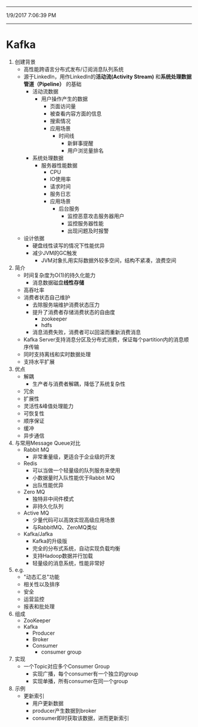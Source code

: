 ----------
1/9/2017 7:06:39 PM 

----------
# Kafka #
1. 创建背景
	- 高性能跨语言分布式发布/订阅消息队列系统
	- 源于LinkedIn，用作LinkedIn的**活动流(Activity Stream)** 和**系统处理数据管道（Pipeline）** 的基础
		- 活动流数据
			- 用户操作产生的数据
				- 页面访问量
				- 被查看内容方面的信息
				- 搜索情况
				- 应用场景
					- 时间线
						- 新鲜事提醒
						- 用户浏览量排名
		- 系统处理数据
			- 服务器性能数据
				- CPU
				- IO使用率
				- 请求时间
				- 服务日志
				- 应用场景
					- 后台服务
						- 监控恶意攻击服务器用户
						- 监控服务器性能
						- 出现问题及时报警
	- 设计依据
		- 硬盘线性读写的情况下性能优异
		- 减少JVM的GC触发
			- JVM对象扎用实际数据外较多空间，结构不紧凑，浪费空间
2. 简介
	- 时间复杂度为O(1)的持久化能力
		- 消息数据磁盘**线性存储**
	- 高吞吐率
	- 消费者状态自己维护
		- 去除服务端维护消费状态压力
		- 提升了消费者存储消费状态的自由度
			- zookeeper
			- hdfs
		- 消息消费失败，消费者可以回滚而重新消费消息
	- Kafka Server支持消息分区及分布式消费，保证每个partition内的消息顺序传输
	- 同时支持离线和实时数据处理
	- 支持水平扩展  
3. 优点
	- 解耦
		- 生产者与消费者解耦，降低了系统复杂性
	- 冗余
	- 扩展性
	- 灵活性&峰值处理能力
	- 可恢复性  
	- 顺序保证
	- 缓冲
	- 异步通信
4. 与常用Message Queue对比
	-  Rabbit MQ
		- 非常重量级，更适合于企业级的开发
	- Redis
		- 可以当做一个轻量级的队列服务来使用
		- 小数据量时入队性能优于Rabbit MQ
		- 出队性能优异
	- Zero MQ
		- 独特非中间件模式
		- 非持久化队列
	- Active MQ
		- 少量代码可以高效实现高级应用场景
		- 与RabbitMQ、ZeroMQ类似
	- Kafka/Jafka
		- Kafka的升级版
		- 完全的分布式系统，自动实现负载均衡
		- 支持Hadoop数据并行加载
		- 轻量级的消息系统，性能非常好
5. e.g.
	- "动态汇总"功能
	- 相关性以及排序
	- 安全
	- 运营监控
	- 报表和批处理  
6. 组成
	- ZooKeeper
	- Kafka
		- Producer
		- Broker
		- Consumer  
			- consumer group
7. 实现
	- 一个Topic对应多个Consumer Group
		- 实现广播，每个consumer有一个独立的group
		- 实现单播，所有consumer在同一个group  
8. 示例
	- 更新索引
		- 用户更新数据
		- producer产生数据到broker
		- consumer即时获取该数据，进而更新索引
